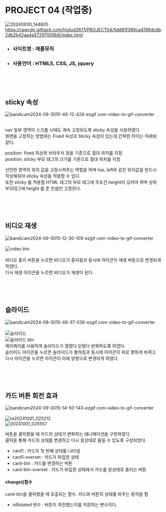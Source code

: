 # PROJECT 04 (작업중)
![20240930_144805](https://github.com/user-attachments/assets/5b17dce4-2039-4ccc-b998-a0a3a66702fc)<br/>
https://rawcdn.githack.com/tjsdud2671/PROJECT04/5dd81f399ca4199dcdb2db2b42aa4a57297009b6/index.html


+ ### 사이트명 : 애플뮤직
+ ### 사용언어 : HTML5, CSS, JS, jquery




<br/>
<br/>
<br/>



## sticky 속성

![bandicam2024-09-3015-48-12-428-ezgif com-video-to-gif-converter](https://github.com/user-attachments/assets/0af7db64-7ea7-4b49-a168-6d48599af46f)<br/><br/>

nav 일부 영역이 스크롤 시에도 계속 고정되도록 sticky 속성을 사용하였다.<br/>
화면을 고정하는 방법에는 Fixed 속성과 Sticky 속성이 있는데 간략한 차이는 아래와 같다.<br/>


position: fixed  최상위 브라우저 창을 기준으로 절대 위치를 지정<br/>
position: sticky 부모 태그의 크기를 기준으로 절대 위치를 지정


선언한 영역의 위치 값을 고정시켜주는 역할을 하며 top, left와 같은 위치값을 반드시 작성해줘야 sticky 속성을 적용할 수 있다.<br/>
또한 sticky 를 적용할 HTML 태그의 부모 태그에 무조건 height이 있어야 하며 상위 부모태그에 height 를 준 만큼만 고정된다.

<br/>
<br/>
<br/>

## 비디오 재생

![bandicam2024-09-3015-12-30-109-ezgif com-video-to-gif-converter](https://github.com/user-attachments/assets/2b542b08-30de-4290-aec0-633a921ed2a0)<br/><br/>
![video btn](https://github.com/user-attachments/assets/4a05f985-a0e5-4094-bbc9-2bda61875b00)<br/><br/>
비디오 중지 버튼을 누르면 비디오가 중지됨과 동시에 아이콘이 재생 버튼으로 변경되게 하였다.<br/>
다시 재생 아이콘을 누르면 비디오가 재생이 된다.

<br/>
<br/>
<br/>

## 슬라이드



![bandicam2024-09-3015-48-37-036-ezgif com-video-to-gif-converter](https://github.com/user-attachments/assets/3b6cf20c-dfdb-4451-9891-67da51f72c79)<br/><br/>
![슬라이드](https://github.com/user-attachments/assets/503db158-ac6c-4de2-b8c7-f1daefca252e)<br/>
![슬라이드 btn](https://github.com/user-attachments/assets/e73b2bbe-93d3-4553-b4f6-e5945a073a0f)<br/>
제이쿼리를 사용하여 슬라이드가 열렸다 닫혔다 반복하도록 하였다.<br/>
슬라이드 아이콘을 누르면 슬라이드가 펼쳐짐과 동시에 아이콘이 위로 향하게 바뀌고<br/>
다시 아이콘을 누르면 아이콘이 아래 방향으로 변경되게 하였다.

<br/>
<br/>
<br/>

## 카드 버튼 회전 효과
![bandicam2024-09-3015-14-50-143-ezgif com-video-to-gif-converter](https://github.com/user-attachments/assets/2a350706-c5f5-442d-905e-84e62d052552)<br/><br/>
![re20241001_025212](https://github.com/user-attachments/assets/eb5c1467-5deb-434a-96ee-83d0c12a279d)<br/>
![20241001_025557](https://github.com/user-attachments/assets/704d006b-c15c-43e6-9891-8b600e753f61)<br/>

버튼을 클릭했을 때 카드의 상태가 변화하는 애니메이션을 구현하였다.<br/>
클릭을 통해 카드의 상태를 변경하고 다시 원상태로 돌릴 수 있도록 구성되었다.<br/>

+ card1 : 카드의 첫 번째 상태를 나타냄
+ card1-overset : 카드가 뒤집힌 상태
+ card-btn : 카드를 변경하는 버튼
+ card-btn-overset : 카드가 뒤집힌 상태에서 카드를 원상태로 돌리는 버튼

#### change()함수
card-btn을 클릭했을 때 호출되는 함수. 카드와 버튼의 상태를 바꾸는 동작을 함<br/>

+ isRotated 변수 : 버튼이 회전했는지를 저장하는 변수이다.

<br/>
<br/>
